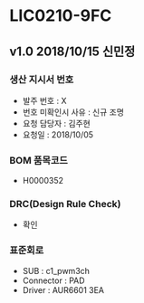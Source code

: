 # LIC0210-9FC

## v1.0 2018/10/15 신민정

### 생산 지시서 번호
* 발주 번호 : X
* 번호 미확인시 사유 : 신규 조명 
* 요청 담당자 : 김주현
* 요청일 : 2018/10/05

###  BOM 품목코드
* H0000352

### DRC(Design Rule Check)
* 확인

### 표준회로
* SUB : c1_pwm3ch
* Connector : PAD
* Driver : AUR6601 3EA
